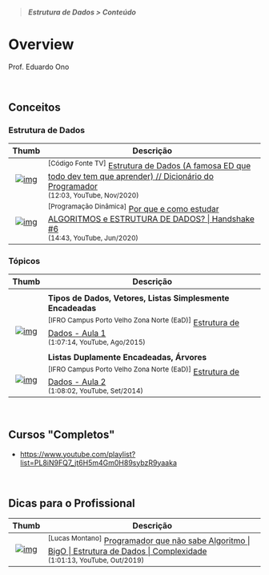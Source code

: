> ##### Estrutura de Dados > Conteúdo

# Overview

Prof. Eduardo Ono

<br>

## Conceitos

### Estrutura de Dados

| Thumb | Descrição |
| :-: | --- |
| [![img](https://img.youtube.com/vi/EfF1M7myAyY/default.jpg)](https://youtu.be/EfF1M7myAyY) | <sup>[Código Fonte TV]</sup> [Estrutura de Dados (A famosa ED que todo dev tem que aprender) // Dicionário do Programador](https://www.youtube.com/watch?v=EfF1M7myAyY)<br><sub>(12:03, YouTube, Nov/2020)</sub>
| [![img](https://img.youtube.com/vi/SqBgnMgFQTU/default.jpg)](https://youtu.be/SqBgnMgFQTU) | <sup>[Programação Dinâmica]</sup> [Por que e como estudar ALGORITMOS e ESTRUTURA DE DADOS? \| Handshake #6](https://www.youtube.com/watch?v=SqBgnMgFQTU)<br><sub>(14:43, YouTube, Jun/2020)</sub>

### Tópicos

  | Thumb | Descrição |
  | :-: | --- |
  |||
  || __Tipos de Dados, Vetores, Listas Simplesmente Encadeadas__ |
  | [![img](https://img.youtube.com/vi/LThXZCLAdhc/default.jpg)](https://youtu.be/LThXZCLAdhc) | <sup>[IFRO Campus Porto Velho Zona Norte (EaD)]</sup> [Estrutura de Dados - Aula 1](https://www.youtube.com/watch?v=LThXZCLAdhc)<br><sub>(1:07:14, YouTube, Ago/2015)</sub>
  |||
  || __Listas Duplamente Encadeadas, Árvores__
  | [![img](https://img.youtube.com/vi/eY6AQWBcWxM/default.jpg)](https://youtu.be/eY6AQWBcWxM) | <sup>[IFRO Campus Porto Velho Zona Norte (EaD)]</sup> [Estrutura de Dados - Aula 2](https://www.youtube.com/watch?v=eY6AQWBcWxM)<br><sub>(1:08:02, YouTube, Set/2014)</sub>
  
<br>

## Cursos "Completos"

* https://www.youtube.com/playlist?list=PL8iN9FQ7_jt6H5m4Gm0H89sybzR9yaaka

<br>

## Dicas para o Profissional

| Thumb | Descrição |
| :-: | --- |
| [![img](https://img.youtube.com/vi/l8LgRx1Lqs0/default.jpg)](https://youtu.be/l8LgRx1Lqs0) | <sup>[Lucas Montano]</sup> [Programador que não sabe Algoritmo \| BigO \| Estrutura de Dados \| Complexidade](https://www.youtube.com/watch?v=l8LgRx1Lqs0)<br><sub>(1:01:13, YouTube, Out/2019)</sub>

<br>
